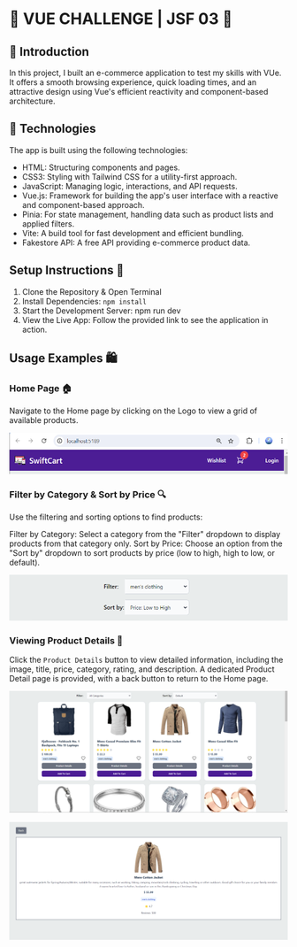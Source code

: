 # 🏪 VUE CHALLENGE | JSF 03 👔

## 🛒 Introduction
In this project, I built an e-commerce application to test my skills with VUe. It offers a smooth browsing experience, quick loading times, and an attractive design using Vue's efficient reactivity and component-based architecture.

## 🤖 Technologies
The app is built using the following technologies:

- HTML: Structuring components and pages.
- CSS3: Styling with Tailwind CSS for a utility-first approach.
- JavaScript: Managing logic, interactions, and API requests.
- Vue.js: Framework for building the app's user interface with a reactive and component-based approach.
- Pinia: For state management, handling data such as product lists and applied filters.
- Vite: A build tool for fast development and efficient bundling.
- Fakestore API: A free API providing e-commerce product data.

## Setup Instructions 🚀
1. Clone the Repository & Open Terminal
2. Install Dependencies: `npm install`
3. Start the Development Server: npm run dev
4. View the Live App: Follow the provided link to see the application in action.

## Usage Examples 🛍️
### Home Page 🏠
Navigate to the Home page by clicking on the Logo to view a grid of available products.

![Navigation Bar](images/NavBar.png)

### Filter by Category & Sort by Price 🔍
Use the filtering and sorting options to find products:

Filter by Category: Select a category from the "Filter" dropdown to display products from that category only.
Sort by Price: Choose an option from the "Sort by" dropdown to sort products by price (low to high, high to low, or default).

![Filter & Sort](images/FilterSort.png)

### Viewing Product Details 🛒
Click the `Product Details` button to view detailed information, including the image, title, price, category, rating, and description. A dedicated Product Detail page is provided, with a back button to return to the Home page.

![ProductList](images/ProductList.png)

![Product Detail Page](images/ProductDetail.png)
